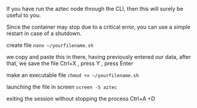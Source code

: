 
If you have run the aztec node through the CLI, then this will surely be useful to you.

Since the container may stop due to a critical error, you can use a simple restart in case of a shutdown.

create file ```nano ~/yourfilename.sh```

we copy and paste this in there, having previously entered our data, after that, we save the file Ctrl+X , press Y , press Enter

make an executable file ```chmod +x ~/yourfilename.sh```

launching the file in screen ```screen -S aztec``` 

exiting the session without stopping the process Ctrl+A +D
